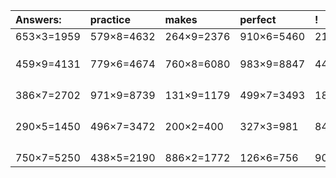 | Answers: | practice | makes | perfect | ! |
| :--- | :--- | :--- | :--- | :--- |
| 653×3=1959 | 579×8=4632 | 264×9=2376 | 910×6=5460 | 211×9=1899 | 
|   |   |   |   |   | 
|   |   |   |   |   | 
|   |   |   |   |   | 
| 459×9=4131 | 779×6=4674 | 760×8=6080 | 983×9=8847 | 445×7=3115 | 
|   |   |   |   |   | 
|   |   |   |   |   | 
|   |   |   |   |   | 
|   |   |   |   |   | 
| 386×7=2702 | 971×9=8739 | 131×9=1179 | 499×7=3493 | 183×8=1464 | 
|   |   |   |   |   | 
|   |   |   |   |   | 
|   |   |   |   |   | 
|   |   |   |   |   | 
| 290×5=1450 | 496×7=3472 | 200×2=400 | 327×3=981 | 848×2=1696 | 
|   |   |   |   |   | 
|   |   |   |   |   | 
|   |   |   |   |   | 
|   |   |   |   |   | 
| 750×7=5250 | 438×5=2190 | 886×2=1772 | 126×6=756 | 905×4=3620 | 
